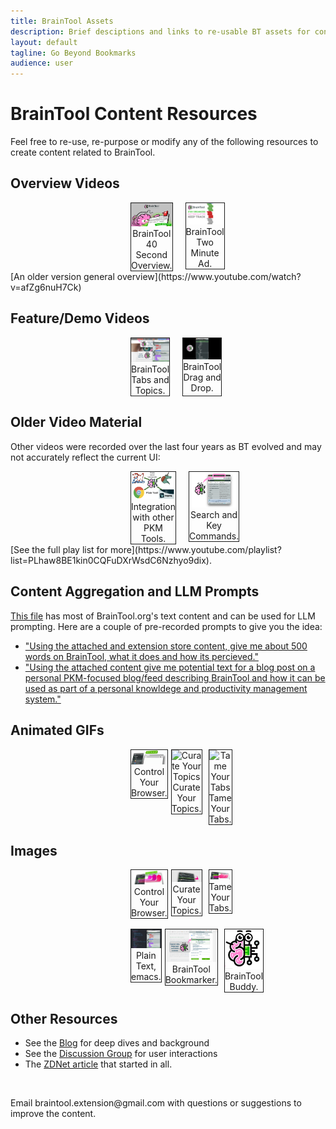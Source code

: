 ```yaml
---
title: BrainTool Assets
description: Brief desciptions and links to re-usable BT assets for content creation
layout: default
tagline: Go Beyond Bookmarks
audience: user
---
```


# BrainTool Content Resources
Feel free to re-use, re-purpose or modify any of the following resources to create content related to BrainTool.

## Overview Videos
<div style="display: flex; justify-content: space-between; align-items: flex-start; padding-left:12rem; padding-right: 12rem;">
  <div style="flex: 1; margin-right: 10px; border: solid; border-width: thin; text-align: center;"> <!-- Left item -->
    <a href="https://www.youtube.com/watch?v=hufoGvkrM18" target="_blank" rel="noopener noreferrer">
      <img src="../site/CollatoralMaterial/videoStill.png" alt="BrainTool 40 Second Overview" loading="lazy">
    </a>
    BrainTool 40 Second Overview.
  </div>
  <div style="flex: 1; margin-left: 10px; border: solid; border-width: thin; text-align: center;"> <!-- Right item -->
    <a href="https://youtu.be/HlQjku3RXSE" target="_blank" rel="noopener noreferrer">
      <img src="../site/CollatoralMaterial/brianVideoThumbnail.png" alt="BrainTool Two Minute Intro" loading="lazy">
    </a>
    BrainTool Two Minute Ad.
  </div>
</div>
[An older version general overview](https://www.youtube.com/watch?v=afZg6nuH7Ck)

## Feature/Demo Videos
<div style="display: flex; justify-content: space-between; align-items: stretch; padding-left:12rem; padding-right: 12rem;">
  <div style="flex: 1; margin-right: 10px; border: solid; border-width: thin; text-align: center; height: 100%;">
    <a href="https://youtu.be/4lhHBbBRyEU" target="_blank" rel="noopener noreferrer">
      <img src="../site/CollatoralMaterial/TopicsWithBuddy.png" alt="BrainTool Tabs and Topics" loading="lazy">
    </a>
    BrainTool Tabs and Topics.
  </div>
  <div style="flex: 1; margin-left: 10px; border: solid; border-width: thin; text-align: center;">
    <a href="https://youtu.be/vdf5vR9ejzw" target="_blank" rel="noopener noreferrer">
      <img src="../site/CollatoralMaterial/DnDThumbnail.png" alt="BrainTool drag and drop Overview" loading="lazy">
    </a>
    BrainTool Drag and Drop.
  </div>
</div>

## Older Video Material
Other videos were recorded over the last four years as BT evolved and may not accurately reflect the current UI:
<div style="display: flex; justify-content: space-between; align-items: flex-start; padding-left:12rem; padding-right: 12rem;">
  <div style="flex: 1; margin-right: 10px; border: solid; border-width: thin; text-align: center;"> <!-- Left item -->
    <a href="https://www.youtube.com/watch?v=U9kg9yVMMAM" target="_blank" rel="noopener noreferrer">
      <img src="../site/CollatoralMaterial/browserProductivity.png" alt="Integration with other PKM Tools" loading="lazy">
    </a>
    Integration with other PKM Tools.
  </div>
  <div style="flex: 1; margin-left: 10px; border: solid; border-width: thin; text-align: center;"> <!-- Right item -->
    <a href="https://youtu.be/TVaIQHoxxZU" target="_blank" rel="noopener noreferrer">
      <img src="../app/resources/slide1.png" alt="BrainTool Tabs and Topics" loading="lazy">
    </a>
    Search and Key Commands.
  </div>
</div>
[See the full play list for more](https://www.youtube.com/playlist?list=PLhaw8BE1kin0CQFuDXrWsdC6Nzhyo9dix).

## Content Aggregation and LLM Prompts
[This file](./compressed_context.txt) has most of BrainTool.org's text content and can be used for LLM prompting. Here are a couple of pre-recorded prompts to give you the idea:
- ["Using the attached and extension store content, give me about 500 words on BrainTool, what it does and how its percieved."](https://g.co/gemini/share/ae3a536033e9)
- ["Using the attached content give me potential text for a blog post on a personal PKM-focused blog/feed describing BrainTool and how it can be used as part of a personal knowldege and productivity management system."](https://g.co/gemini/share/fc8fc45d4b69)

## Animated GIFs
<div style="display: flex; justify-content: space-between; align-items: flex-start; padding-left:12rem; padding-right: 12rem;">
  <div style="flex: 1; margin-right: 5px; border: solid; border-width: thin; text-align: center;">
      <img src="../site/pageAssets/controlYourBrowserAnimated.gif" alt="Control Your Browser" loading="lazy">
    Control Your Browser.
  </div> 
  <div style="flex: 1; margin-right: 5px; border: solid; border-width: thin; text-align: center;">
      <img src="../site/pageAssets/curateYourTopicsAnimated.webp" alt="Curate Your Topics" loading="lazy">
    Curate Your Topics.
  </div>
  <div style="flex: 1; margin-left: 5px; border: solid; border-width: thin; text-align: center;">
      <img src="../site/pageAssets/tameYourTabsAnimated.gif" alt="Tame Your Tabs" loading="lazy">
    Tame Your Tabs.
  </div>
</div>

## Images
<div style="display: flex; justify-content: space-between; align-items: flex-start; padding-left:12rem; padding-right: 12rem;">
  <div style="flex: 1; margin-right: 5px; border: solid; border-width: thin; text-align: center;">
      <img src="../site/pageAssets/controlYourBrowserStatic.png" alt="Control Your Browser" loading="lazy">
    Control Your Browser.
  </div> 
  <div style="flex: 1; margin-right: 5px; border: solid; border-width: thin; text-align: center;">
      <img src="../site/pageAssets/curateYourTopicsStatic.jpg" alt="Curate Your Topics" loading="lazy">
    Curate Your Topics.
  </div>
  <div style="flex: 1; margin-left: 5px; border: solid; border-width: thin; text-align: center;">
      <img src="../site/pageAssets/tameYourTabsStatic.png" alt="Tame Your Tabs" loading="lazy">
    Tame Your Tabs.
  </div>
</div>
<div style="display: flex; justify-content: space-between; align-items: flex-start; padding-left:12rem; padding-right: 12rem; margin-top: 1rem;">
  <div style="flex: 1; margin-right: 5px; border: solid; border-width: thin; text-align: center;">
      <img src="../site/CollatoralMaterial/emacs.png" alt="Plain Text with Emacs" loading="lazy">
    Plain Text, emacs.
  </div> 
  <div style="flex: 1; margin-right: 5px; border: solid; border-width: thin; text-align: center;">
      <img src="../site/CollatoralMaterial/SaverWithBuddy.png" alt="Curate Your Topics" loading="lazy">
    BrainTool Bookmarker.
  </div>
  <div style="flex: 1; margin-left: 5px; border: solid; border-width: thin; text-align: center;">
      <img src="../site/CollatoralMaterial/Buddy.png" alt="BrainTool Buddy" loading="lazy"><br/>
    BrainTool Buddy.
  </div>
</div>

## Other Resources
- See the [Blog](./posts.html) for deep dives and background
- See the [Discussion Group](https://groups.google.com/u/0/g/braintool-discussion) for user interactions
- The [ZDNet article](https://www.zdnet.com/article/every-google-chrome-user-should-try-this/) that started in all.
<br/>
<p>Email braintool.extension@gmail.com with questions or suggestions to improve the content.</p>